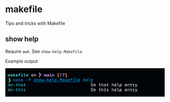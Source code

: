 # makefile
Tips and tricks with Makefile


## show help

Require `awk`. See `show-help.Makefile`.

Example output

![make show help](./assets/show-help.png)
